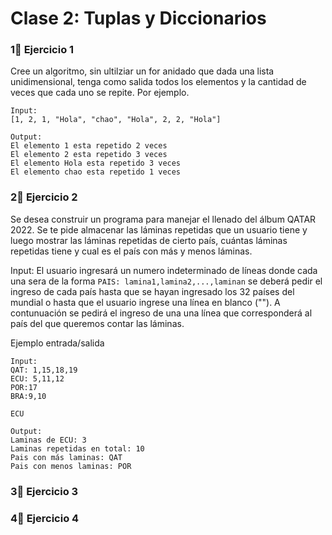 # Clase 2: Tuplas y Diccionarios

### 1⃣ Ejercicio 1

Cree un algoritmo, sin ultilziar un for anidado que dada una lista unidimensional, tenga como salida todos los elementos y la cantidad de veces que cada uno se repite. Por ejemplo.

```
Input:
[1, 2, 1, "Hola", "chao", "Hola", 2, 2, "Hola"]
```
```
Output:
El elemento 1 esta repetido 2 veces
El elemento 2 esta repetido 3 veces
El elemento Hola esta repetido 3 veces
El elemento chao esta repetido 1 veces

```



### 2⃣ Ejercicio 2

Se desea construir un programa para manejar el llenado del álbum QATAR 2022.
Se te pide almacenar las láminas repetidas que un usuario tiene y luego mostrar las láminas repetidas de cierto país, cuántas láminas repetidas tiene y cual es el país con más y menos láminas.

Input: El usuario ingresará un numero indeterminado de líneas donde cada una sera de la forma `PAIS: lamina1,lamina2,...,laminan` se deberá pedir el ingreso de cada país hasta que se hayan ingresado los 32 países del mundial o hasta que el usuario ingrese una línea en blanco ("").
A contunuación se pedirá el ingreso de una una línea que corresponderá al país del que queremos contar las láminas.

Ejemplo entrada/salida
```
Input:
QAT: 1,15,18,19
ECU: 5,11,12
POR:17
BRA:9,10

ECU
```
```
Output:
Laminas de ECU: 3
Laminas repetidas en total: 10
Pais con más laminas: QAT
Pais con menos laminas: POR
```

### 3⃣ Ejercicio 3



### 4⃣ Ejercicio 4
